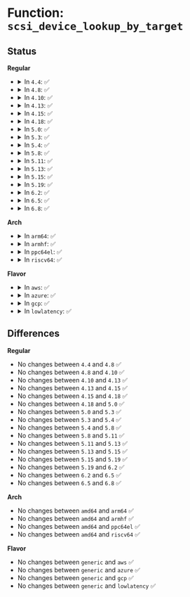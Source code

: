 # Function: <code>scsi_device_lookup_by_target</code>

## Status
<b>Regular</b>
<ul>
<li>
<details>
<summary>In <code>4.4</code>: ✅</summary>

```c
struct scsi_device *scsi_device_lookup_by_target(struct scsi_target *starget, u64 lun);
```

**Collision:** Unique Global

**Inline:** No

**Transformation:** False

**Instances:**

```
In drivers/scsi/scsi.c (ffffffff815a6a20)
Location: drivers/scsi/scsi.c:1061
Inline: False
Direct callers:
  - drivers/scsi/scsi_scan.c:scsi_probe_and_add_lun
  - drivers/scsi/scsi_scan.c:scsi_report_lun_scan
```
**Symbols:**

```
ffffffff815a6a20-ffffffff815a6aca: scsi_device_lookup_by_target (STB_GLOBAL)
```
</details>
</li>
<li>
<details>
<summary>In <code>4.8</code>: ✅</summary>

```c
struct scsi_device *scsi_device_lookup_by_target(struct scsi_target *starget, u64 lun);
```

**Collision:** Unique Global

**Inline:** No

**Transformation:** False

**Instances:**

```
In drivers/scsi/scsi.c (ffffffff815fecb0)
Location: drivers/scsi/scsi.c:1076
Inline: False
Direct callers:
  - drivers/scsi/scsi_scan.c:scsi_report_lun_scan
  - drivers/scsi/scsi_scan.c:scsi_probe_and_add_lun
```
**Symbols:**

```
ffffffff815fecb0-ffffffff815fed5b: scsi_device_lookup_by_target (STB_GLOBAL)
```
</details>
</li>
<li>
<details>
<summary>In <code>4.10</code>: ✅</summary>

```c
struct scsi_device *scsi_device_lookup_by_target(struct scsi_target *starget, u64 lun);
```

**Collision:** Unique Global

**Inline:** No

**Transformation:** False

**Instances:**

```
In drivers/scsi/scsi.c (ffffffff8162e300)
Location: drivers/scsi/scsi.c:1079
Inline: False
Direct callers:
  - drivers/scsi/scsi_scan.c:scsi_report_lun_scan
  - drivers/scsi/scsi_scan.c:scsi_probe_and_add_lun
```
**Symbols:**

```
ffffffff8162e300-ffffffff8162e3ab: scsi_device_lookup_by_target (STB_GLOBAL)
```
</details>
</li>
<li>
<details>
<summary>In <code>4.13</code>: ✅</summary>

```c
struct scsi_device *scsi_device_lookup_by_target(struct scsi_target *starget, u64 lun);
```

**Collision:** Unique Global

**Inline:** No

**Transformation:** False

**Instances:**

```
In drivers/scsi/scsi.c (ffffffff816436f0)
Location: drivers/scsi/scsi.c:720
Inline: False
Direct callers:
  - drivers/scsi/scsi_scan.c:__scsi_scan_target
  - drivers/scsi/scsi_scan.c:scsi_probe_and_add_lun
```
**Symbols:**

```
ffffffff816436f0-ffffffff8164379c: scsi_device_lookup_by_target (STB_GLOBAL)
```
</details>
</li>
<li>
<details>
<summary>In <code>4.15</code>: ✅</summary>

```c
struct scsi_device *scsi_device_lookup_by_target(struct scsi_target *starget, u64 lun);
```

**Collision:** Unique Global

**Inline:** No

**Transformation:** False

**Instances:**

```
In drivers/scsi/scsi.c (ffffffff816ac800)
Location: drivers/scsi/scsi.c:700
Inline: False
Direct callers:
  - drivers/scsi/scsi_scan.c:__scsi_scan_target
  - drivers/scsi/scsi_scan.c:scsi_probe_and_add_lun
```
**Symbols:**

```
ffffffff816ac800-ffffffff816ac8ac: scsi_device_lookup_by_target (STB_GLOBAL)
```
</details>
</li>
<li>
<details>
<summary>In <code>4.18</code>: ✅</summary>

```c
struct scsi_device *scsi_device_lookup_by_target(struct scsi_target *starget, u64 lun);
```

**Collision:** Unique Global

**Inline:** No

**Transformation:** False

**Instances:**

```
In drivers/scsi/scsi.c (ffffffff816e8d30)
Location: drivers/scsi/scsi.c:700
Inline: False
Direct callers:
  - drivers/scsi/scsi_scan.c:__scsi_scan_target
  - drivers/scsi/scsi_scan.c:scsi_probe_and_add_lun
```
**Symbols:**

```
ffffffff816e8d30-ffffffff816e8de0: scsi_device_lookup_by_target (STB_GLOBAL)
```
</details>
</li>
<li>
<details>
<summary>In <code>5.0</code>: ✅</summary>

```c
struct scsi_device *scsi_device_lookup_by_target(struct scsi_target *starget, u64 lun);
```

**Collision:** Unique Global

**Inline:** No

**Transformation:** False

**Instances:**

```
In drivers/scsi/scsi.c (ffffffff8170c820)
Location: drivers/scsi/scsi.c:700
Inline: False
Direct callers:
  - drivers/scsi/scsi_scan.c:__scsi_scan_target
  - drivers/scsi/scsi_scan.c:scsi_probe_and_add_lun
```
**Symbols:**

```
ffffffff8170c820-ffffffff8170c8c7: scsi_device_lookup_by_target (STB_GLOBAL)
```
</details>
</li>
<li>
<details>
<summary>In <code>5.3</code>: ✅</summary>

```c
struct scsi_device *scsi_device_lookup_by_target(struct scsi_target *starget, u64 lun);
```

**Collision:** Unique Global

**Inline:** No

**Transformation:** False

**Instances:**

```
In drivers/scsi/scsi.c (ffffffff81747f10)
Location: drivers/scsi/scsi.c:680
Inline: False
Direct callers:
  - drivers/scsi/scsi_scan.c:scsi_report_lun_scan
  - drivers/scsi/scsi_scan.c:scsi_probe_and_add_lun
```
**Symbols:**

```
ffffffff81747f10-ffffffff81747fba: scsi_device_lookup_by_target (STB_GLOBAL)
```
</details>
</li>
<li>
<details>
<summary>In <code>5.4</code>: ✅</summary>

```c
struct scsi_device *scsi_device_lookup_by_target(struct scsi_target *starget, u64 lun);
```

**Collision:** Unique Global

**Inline:** No

**Transformation:** False

**Instances:**

```
In drivers/scsi/scsi.c (ffffffff8176c060)
Location: drivers/scsi/scsi.c:680
Inline: False
Direct callers:
  - drivers/scsi/scsi_scan.c:scsi_report_lun_scan
  - drivers/scsi/scsi_scan.c:scsi_probe_and_add_lun
```
**Symbols:**

```
ffffffff8176c060-ffffffff8176c10a: scsi_device_lookup_by_target (STB_GLOBAL)
```
</details>
</li>
<li>
<details>
<summary>In <code>5.8</code>: ✅</summary>

```c
struct scsi_device *scsi_device_lookup_by_target(struct scsi_target *starget, u64 lun);
```

**Collision:** Unique Global

**Inline:** No

**Transformation:** False

**Instances:**

```
In drivers/scsi/scsi.c (ffffffff8182e270)
Location: drivers/scsi/scsi.c:670
Inline: False
Direct callers:
  - drivers/scsi/scsi_scan.c:scsi_report_lun_scan
  - drivers/scsi/scsi_scan.c:scsi_probe_and_add_lun
```
**Symbols:**

```
ffffffff8182e270-ffffffff8182e317: scsi_device_lookup_by_target (STB_GLOBAL)
```
</details>
</li>
<li>
<details>
<summary>In <code>5.11</code>: ✅</summary>

```c
struct scsi_device *scsi_device_lookup_by_target(struct scsi_target *starget, u64 lun);
```

**Collision:** Unique Global

**Inline:** No

**Transformation:** False

**Instances:**

```
In drivers/scsi/scsi.c (ffffffff8183f2b0)
Location: drivers/scsi/scsi.c:670
Inline: False
Direct callers:
  - drivers/scsi/scsi_scan.c:scsi_report_lun_scan
  - drivers/scsi/scsi_scan.c:scsi_probe_and_add_lun
```
**Symbols:**

```
ffffffff8183f2b0-ffffffff8183f357: scsi_device_lookup_by_target (STB_GLOBAL)
```
</details>
</li>
<li>
<details>
<summary>In <code>5.13</code>: ✅</summary>

```c
struct scsi_device *scsi_device_lookup_by_target(struct scsi_target *starget, u64 lun);
```

**Collision:** Unique Global

**Inline:** No

**Transformation:** False

**Instances:**

```
In drivers/scsi/scsi.c (ffffffff81822430)
Location: drivers/scsi/scsi.c:683
Inline: False
Direct callers:
  - drivers/scsi/scsi_scan.c:scsi_report_lun_scan
  - drivers/scsi/scsi_scan.c:scsi_probe_and_add_lun
```
**Symbols:**

```
ffffffff81822430-ffffffff818224da: scsi_device_lookup_by_target (STB_GLOBAL)
```
</details>
</li>
<li>
<details>
<summary>In <code>5.15</code>: ✅</summary>

```c
struct scsi_device *scsi_device_lookup_by_target(struct scsi_target *starget, u64 lun);
```

**Collision:** Unique Global

**Inline:** No

**Transformation:** False

**Instances:**

```
In drivers/scsi/scsi.c (ffffffff818acd70)
Location: drivers/scsi/scsi.c:680
Inline: False
Direct callers:
  - drivers/scsi/scsi_scan.c:scsi_report_lun_scan
  - drivers/scsi/scsi_scan.c:scsi_probe_and_add_lun
```
**Symbols:**

```
ffffffff818acd70-ffffffff818ace1a: scsi_device_lookup_by_target (STB_GLOBAL)
```
</details>
</li>
<li>
<details>
<summary>In <code>5.19</code>: ✅</summary>

```c
struct scsi_device *scsi_device_lookup_by_target(struct scsi_target *starget, u64 lun);
```

**Collision:** Unique Global

**Inline:** No

**Transformation:** False

**Instances:**

```
In drivers/scsi/scsi.c (ffffffff819f7ae0)
Location: drivers/scsi/scsi.c:713
Inline: False
Direct callers:
  - drivers/scsi/scsi_scan.c:scsi_report_lun_scan
  - drivers/scsi/scsi_scan.c:scsi_probe_and_add_lun
```
**Symbols:**

```
ffffffff819f7ae0-ffffffff819f7b94: scsi_device_lookup_by_target (STB_GLOBAL)
```
</details>
</li>
<li>
<details>
<summary>In <code>6.2</code>: ✅</summary>

```c
struct scsi_device *scsi_device_lookup_by_target(struct scsi_target *starget, u64 lun);
```

**Collision:** Unique Global

**Inline:** No

**Transformation:** False

**Instances:**

```
In drivers/scsi/scsi.c (ffffffff81b753b0)
Location: drivers/scsi/scsi.c:713
Inline: False
Direct callers:
  - drivers/scsi/scsi_scan.c:scsi_report_lun_scan
  - drivers/scsi/scsi_scan.c:scsi_probe_and_add_lun
```
**Symbols:**

```
ffffffff81b753b0-ffffffff81b75464: scsi_device_lookup_by_target (STB_GLOBAL)
```
</details>
</li>
<li>
<details>
<summary>In <code>6.5</code>: ✅</summary>

```c
struct scsi_device *scsi_device_lookup_by_target(struct scsi_target *starget, u64 lun);
```

**Collision:** Unique Global

**Inline:** No

**Transformation:** False

**Instances:**

```
In drivers/scsi/scsi.c (ffffffff81bc8ce0)
Location: drivers/scsi/scsi.c:869
Inline: False
Direct callers:
  - drivers/scsi/scsi_scan.c:scsi_report_lun_scan
  - drivers/scsi/scsi_scan.c:scsi_probe_and_add_lun
```
**Symbols:**

```
ffffffff81bc8ce0-ffffffff81bc8d94: scsi_device_lookup_by_target (STB_GLOBAL)
```
</details>
</li>
<li>
<details>
<summary>In <code>6.8</code>: ✅</summary>

```c
struct scsi_device *scsi_device_lookup_by_target(struct scsi_target *starget, u64 lun);
```

**Collision:** Unique Global

**Inline:** No

**Transformation:** False

**Instances:**

```
In drivers/scsi/scsi.c (ffffffff81c1dbd0)
Location: drivers/scsi/scsi.c:898
Inline: False
Direct callers:
  - drivers/scsi/scsi_scan.c:scsi_report_lun_scan
  - drivers/scsi/scsi_scan.c:scsi_probe_and_add_lun
```
**Symbols:**

```
ffffffff81c1dbd0-ffffffff81c1dc84: scsi_device_lookup_by_target (STB_GLOBAL)
```
</details>
</li>
</ul>
<b>Arch</b>
<ul>
<li>
<details>
<summary>In <code>arm64</code>: ✅</summary>

```c
struct scsi_device *scsi_device_lookup_by_target(struct scsi_target *starget, u64 lun);
```

**Collision:** Unique Global

**Inline:** No

**Transformation:** False

**Instances:**

```
In drivers/scsi/scsi.c (ffff80001096df90)
Location: drivers/scsi/scsi.c:680
Inline: False
Direct callers:
  - drivers/scsi/scsi_scan.c:scsi_report_lun_scan
  - drivers/scsi/scsi_scan.c:scsi_probe_and_add_lun
```
**Symbols:**

```
ffff80001096df90-ffff80001096e0b0: scsi_device_lookup_by_target (STB_GLOBAL)
```
</details>
</li>
<li>
<details>
<summary>In <code>armhf</code>: ✅</summary>

```c
struct scsi_device *scsi_device_lookup_by_target(struct scsi_target *starget, u64 lun);
```

**Collision:** Unique Global

**Inline:** No

**Transformation:** False

**Instances:**

```
In drivers/scsi/scsi.c (c0a43b00)
Location: drivers/scsi/scsi.c:680
Inline: False
Direct callers:
  - drivers/scsi/scsi_scan.c:scsi_report_lun_scan
  - drivers/scsi/scsi_scan.c:scsi_probe_and_add_lun
```
**Symbols:**

```
c0a43b00-c0a43bc8: scsi_device_lookup_by_target (STB_GLOBAL)
```
</details>
</li>
<li>
<details>
<summary>In <code>ppc64el</code>: ✅</summary>

```c
struct scsi_device *scsi_device_lookup_by_target(struct scsi_target *starget, u64 lun);
```

**Collision:** Unique Global

**Inline:** No

**Transformation:** False

**Instances:**

```
In drivers/scsi/scsi.c (c000000000a27770)
Location: drivers/scsi/scsi.c:680
Inline: False
Direct callers:
  - drivers/scsi/scsi_scan.c:scsi_report_lun_scan
  - drivers/scsi/scsi_scan.c:scsi_probe_and_add_lun
```
**Symbols:**

```
c000000000a27770-c000000000a278ac: scsi_device_lookup_by_target (STB_GLOBAL)
```
</details>
</li>
<li>
<details>
<summary>In <code>riscv64</code>: ✅</summary>

```c
struct scsi_device *scsi_device_lookup_by_target(struct scsi_target *starget, u64 lun);
```

**Collision:** Unique Global

**Inline:** No

**Transformation:** False

**Instances:**

```
In drivers/scsi/scsi.c (ffffffe0005d88d6)
Location: drivers/scsi/scsi.c:680
Inline: False
Direct callers:
  - drivers/scsi/scsi_scan.c:scsi_report_lun_scan
  - drivers/scsi/scsi_scan.c:scsi_probe_and_add_lun
```
**Symbols:**

```
ffffffe0005d88d6-ffffffe0005d897a: scsi_device_lookup_by_target (STB_GLOBAL)
```
</details>
</li>
</ul>
<b>Flavor</b>
<ul>
<li>
<details>
<summary>In <code>aws</code>: ✅</summary>

```c
struct scsi_device *scsi_device_lookup_by_target(struct scsi_target *starget, u64 lun);
```

**Collision:** Unique Global

**Inline:** No

**Transformation:** False

**Instances:**

```
In drivers/scsi/scsi.c (ffffffff81720750)
Location: drivers/scsi/scsi.c:680
Inline: False
Direct callers:
  - drivers/scsi/scsi_scan.c:scsi_report_lun_scan
  - drivers/scsi/scsi_scan.c:scsi_probe_and_add_lun
```
**Symbols:**

```
ffffffff81720750-ffffffff817207fa: scsi_device_lookup_by_target (STB_GLOBAL)
```
</details>
</li>
<li>
<details>
<summary>In <code>azure</code>: ✅</summary>

```c
struct scsi_device *scsi_device_lookup_by_target(struct scsi_target *starget, u64 lun);
```

**Collision:** Unique Global

**Inline:** No

**Transformation:** False

**Instances:**

```
In drivers/scsi/scsi.c (ffffffff816f9b80)
Location: drivers/scsi/scsi.c:680
Inline: False
Direct callers:
  - drivers/scsi/scsi_scan.c:scsi_report_lun_scan
  - drivers/scsi/scsi_scan.c:scsi_probe_and_add_lun
```
**Symbols:**

```
ffffffff816f9b80-ffffffff816f9c2a: scsi_device_lookup_by_target (STB_GLOBAL)
```
</details>
</li>
<li>
<details>
<summary>In <code>gcp</code>: ✅</summary>

```c
struct scsi_device *scsi_device_lookup_by_target(struct scsi_target *starget, u64 lun);
```

**Collision:** Unique Global

**Inline:** No

**Transformation:** False

**Instances:**

```
In drivers/scsi/scsi.c (ffffffff8175f520)
Location: drivers/scsi/scsi.c:680
Inline: False
Direct callers:
  - drivers/scsi/scsi_scan.c:scsi_report_lun_scan
  - drivers/scsi/scsi_scan.c:scsi_probe_and_add_lun
```
**Symbols:**

```
ffffffff8175f520-ffffffff8175f5ca: scsi_device_lookup_by_target (STB_GLOBAL)
```
</details>
</li>
<li>
<details>
<summary>In <code>lowlatency</code>: ✅</summary>

```c
struct scsi_device *scsi_device_lookup_by_target(struct scsi_target *starget, u64 lun);
```

**Collision:** Unique Global

**Inline:** No

**Transformation:** False

**Instances:**

```
In drivers/scsi/scsi.c (ffffffff8177ab80)
Location: drivers/scsi/scsi.c:680
Inline: False
Direct callers:
  - drivers/scsi/scsi_scan.c:scsi_report_lun_scan
  - drivers/scsi/scsi_scan.c:scsi_probe_and_add_lun
```
**Symbols:**

```
ffffffff8177ab80-ffffffff8177ac2a: scsi_device_lookup_by_target (STB_GLOBAL)
```
</details>
</li>
</ul>

## Differences
<b>Regular</b>
<ul>
<li>
No changes between <code>4.4</code> and <code>4.8</code> ✅
</li>
<li>
No changes between <code>4.8</code> and <code>4.10</code> ✅
</li>
<li>
No changes between <code>4.10</code> and <code>4.13</code> ✅
</li>
<li>
No changes between <code>4.13</code> and <code>4.15</code> ✅
</li>
<li>
No changes between <code>4.15</code> and <code>4.18</code> ✅
</li>
<li>
No changes between <code>4.18</code> and <code>5.0</code> ✅
</li>
<li>
No changes between <code>5.0</code> and <code>5.3</code> ✅
</li>
<li>
No changes between <code>5.3</code> and <code>5.4</code> ✅
</li>
<li>
No changes between <code>5.4</code> and <code>5.8</code> ✅
</li>
<li>
No changes between <code>5.8</code> and <code>5.11</code> ✅
</li>
<li>
No changes between <code>5.11</code> and <code>5.13</code> ✅
</li>
<li>
No changes between <code>5.13</code> and <code>5.15</code> ✅
</li>
<li>
No changes between <code>5.15</code> and <code>5.19</code> ✅
</li>
<li>
No changes between <code>5.19</code> and <code>6.2</code> ✅
</li>
<li>
No changes between <code>6.2</code> and <code>6.5</code> ✅
</li>
<li>
No changes between <code>6.5</code> and <code>6.8</code> ✅
</li>
</ul>
<b>Arch</b>
<ul>
<li>
No changes between <code>amd64</code> and <code>arm64</code> ✅
</li>
<li>
No changes between <code>amd64</code> and <code>armhf</code> ✅
</li>
<li>
No changes between <code>amd64</code> and <code>ppc64el</code> ✅
</li>
<li>
No changes between <code>amd64</code> and <code>riscv64</code> ✅
</li>
</ul>
<b>Flavor</b>
<ul>
<li>
No changes between <code>generic</code> and <code>aws</code> ✅
</li>
<li>
No changes between <code>generic</code> and <code>azure</code> ✅
</li>
<li>
No changes between <code>generic</code> and <code>gcp</code> ✅
</li>
<li>
No changes between <code>generic</code> and <code>lowlatency</code> ✅
</li>
</ul>
